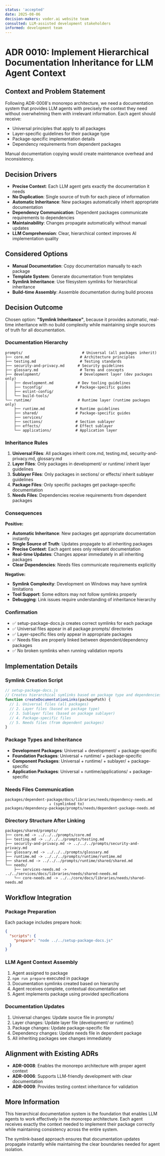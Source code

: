 ```yaml
---
status: 'accepted'
date: 2025-08-06
decision-makers: voder.ai website team
consulted: LLM-assisted development stakeholders
informed: development team
---
```


# ADR 0010: Implement Hierarchical Documentation Inheritance for LLM Agent Context

## Context and Problem Statement

Following ADR-0008's monorepo architecture, we need a documentation system that provides LLM agents with precisely the context they need without overwhelming them with irrelevant information. Each agent should receive:

- Universal principles that apply to all packages
- Layer-specific guidelines for their package type
- Package-specific implementation details
- Dependency requirements from dependent packages

Manual documentation copying would create maintenance overhead and inconsistency.

## Decision Drivers

- **Precise Context**: Each LLM agent gets exactly the documentation it needs
- **No Duplication**: Single source of truth for each piece of information
- **Automatic Inheritance**: New packages automatically inherit appropriate documentation
- **Dependency Communication**: Dependent packages communicate requirements to dependencies
- **Maintainability**: Changes propagate automatically without manual updates
- **LLM Comprehension**: Clear, hierarchical context improves AI implementation quality

## Considered Options

- **Manual Documentation**: Copy documentation manually to each package
- **Template System**: Generate documentation from templates
- **Symlink Inheritance**: Use filesystem symlinks for hierarchical inheritance
- **Build-time Assembly**: Assemble documentation during build process

## Decision Outcome

Chosen option: **"Symlink Inheritance"**, because it provides automatic, real-time inheritance with no build complexity while maintaining single sources of truth for all documentation.

### Documentation Hierarchy

```
prompts/                           # Universal (all packages inherit)
├── core.md                       # Architecture principles
├── testing.md                    # Testing standards
├── security-and-privacy.md      # Security guidelines
├── glossary.md                   # Terms and concepts
├── development/                  # Development layer (dev packages only)
│   ├── development.md           # Dev tooling guidelines
│   ├── tsconfig/               # Package-specific guides
│   ├── eslint-config/
│   └── build-tools/
└── runtime/                     # Runtime layer (runtime packages only)
    ├── runtime.md              # Runtime guidelines
    ├── shared/                 # Package-specific guides
    ├── services/
    ├── sections/               # Section sublayer
    ├── effects/                # Effect sublayer
    └── applications/           # Application layer
```

### Inheritance Rules

1. **Universal Files**: All packages inherit core.md, testing.md, security-and-privacy.md, glossary.md
2. **Layer Files**: Only packages in development/ or runtime/ inherit layer guidelines
3. **Sublayer Files**: Only packages in sections/ or effects/ inherit sublayer guidelines  
4. **Package Files**: Only specific packages get package-specific documentation
5. **Needs Files**: Dependencies receive requirements from dependent packages

### Consequences

**Positive:**
- **Automatic Inheritance**: New packages get appropriate documentation instantly
- **Single Source of Truth**: Updates propagate to all inheriting packages
- **Precise Context**: Each agent sees only relevant documentation
- **Real-time Updates**: Changes appear immediately in all inheriting packages
- **Clear Dependencies**: Needs files communicate requirements explicitly

**Negative:**
- **Symlink Complexity**: Development on Windows may have symlink limitations
- **Tool Support**: Some editors may not follow symlinks properly
- **Debugging**: Link issues require understanding of inheritance hierarchy

### Confirmation

- ✅ setup-package-docs.js creates correct symlinks for each package
- ✅ Universal files appear in all package prompts/ directories
- ✅ Layer-specific files only appear in appropriate packages
- ✅ Needs files are properly linked between dependent/dependency packages
- ✅ No broken symlinks when running validation reports

## Implementation Details

### Symlink Creation Script
```javascript
// setup-package-docs.js
// Creates hierarchical symlinks based on package type and dependencies
function createDocumentationLinks(packagePath) {
  // 1. Universal files (all packages)
  // 2. Layer files (based on package type)
  // 3. Sublayer files (based on package sublayer)
  // 4. Package-specific files
  // 5. Needs files (from dependent packages)
}
```

### Package Types and Inheritance
- **Development Packages**: Universal + development/ + package-specific
- **Foundation Packages**: Universal + runtime/ + package-specific  
- **Component Packages**: Universal + runtime/ + sublayer/ + package-specific
- **Application Packages**: Universal + runtime/applications/ + package-specific

### Needs Files Communication
```
packages/dependent-package/docs/libraries/needs/dependency-needs.md
                    ↓ (symlinked to)
packages/dependency-package/prompts/needs/dependent-package-needs.md
```

### Directory Structure After Linking
```
packages/shared/prompts/
├── core.md -> ../../../prompts/core.md
├── testing.md -> ../../../prompts/testing.md
├── security-and-privacy.md -> ../../../prompts/security-and-privacy.md
├── glossary.md -> ../../../prompts/glossary.md
├── runtime.md -> ../../../prompts/runtime/runtime.md
├── shared.md -> ../../../prompts/runtime/shared/shared.md
└── needs/
    ├── services-needs.md -> ../../services/docs/libraries/needs/shared-needs.md
    └── core-needs.md -> ../../core/docs/libraries/needs/shared-needs.md
```

## Workflow Integration

### Package Preparation
Each package includes prepare hook:
```json
{
  "scripts": {
    "prepare": "node ../../setup-package-docs.js"
  }
}
```

### LLM Agent Context Assembly
1. Agent assigned to package
2. `npm run prepare` executed in package
3. Documentation symlinks created based on hierarchy
4. Agent receives complete, contextual documentation set
5. Agent implements package using provided specifications

### Documentation Updates
1. Universal changes: Update source file in prompts/
2. Layer changes: Update layer file (development/ or runtime/)
3. Package changes: Update package-specific file
4. Dependency changes: Update needs file in dependent package
5. All inheriting packages see changes immediately

## Alignment with Existing ADRs

- **ADR-0008**: Enables the monorepo architecture with proper agent context
- **ADR-0006**: Supports LLM-friendly development with clear documentation
- **ADR-0009**: Provides testing context inheritance for validation

## More Information

This hierarchical documentation system is the foundation that enables LLM agents to work effectively in the monorepo architecture. Each agent receives exactly the context needed to implement their package correctly while maintaining consistency across the entire system.

The symlink-based approach ensures that documentation updates propagate instantly while maintaining the clear boundaries needed for agent isolation.
